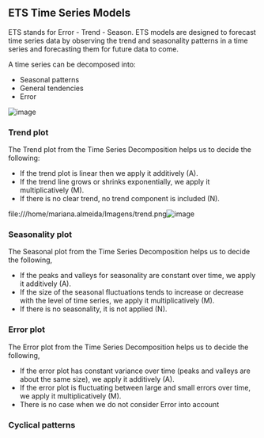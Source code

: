 ## ETS Time Series Models 

ETS stands for Error - Trend - Season. ETS models are designed to forecast time series data by observing the trend and seasonality patterns in a time series and forecasting them for future data to come.

A time series can be decomposed into: 
* Seasonal patterns
* General tendencies 
* Error 


![image](https://user-images.githubusercontent.com/39881974/223716468-92409524-96de-4a1b-a805-d8b0f74f7e1b.png)




### Trend plot

The Trend plot from the Time Series Decomposition helps us to decide the following:

* If the trend plot is linear then we apply it additively (A).
* If the trend line grows or shrinks exponentially, we apply it multiplicatively (M).
* If there is no clear trend, no trend component is included (N).


file:///home/mariana.almeida/Imagens/trend.png![image](https://user-images.githubusercontent.com/39881974/222714767-7ef00e45-418a-4872-838f-7ff36708fdd1.png)


### Seasonality plot

The Seasonal plot from the Time Series Decomposition helps us to decide the following,

* If the peaks and valleys for seasonality are constant over time, we apply it additively (A).
* If the size of the seasonal fluctuations tends to increase or decrease with the level of time series, we apply it multiplicatively (M).
* If there is no seasonality, it is not applied (N).

### Error plot 

The Error plot from the Time Series Decomposition helps us to decide the following,

* If the error plot has constant variance over time (peaks and valleys are about the same size), we apply it additively (A).
* If the error plot is fluctuating between large and small errors over time, we apply it multiplicatively (M).
* There is no case when we do not consider Error into account


### Cyclical patterns 


